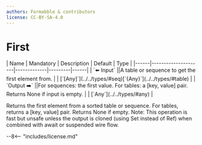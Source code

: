 ```yaml
---
authors: Formabble & contributors
license: CC-BY-SA-4.0
---
```



# First

<div class="sh-parameters" markdown="1">
| Name | Mandatory | Description | Default | Type |
|------|---------------------|-------------|---------|------|
| `⬅️ Input` ||A table or sequence to get the first element from. | | [`[Any]`](../../types/#seq)[`{Any}`](../../types/#table) |
| `Output ➡️` ||For sequences: the first value. For tables: a [key, value] pair. Returns None if input is empty. | | [`Any`](../../types/#any) |

</div>

Returns the first element from a sorted table or sequence. For tables, returns a [key, value] pair. Returns None if empty. Note: This operation is fast but unsafe unless the output is cloned (using Set instead of Ref) when combined with await or suspended wire flow.

--8<-- "includes/license.md"

